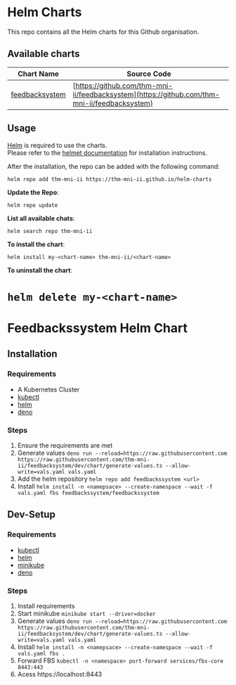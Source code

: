 # Helm Charts

This repo contains all the Helm charts for this Github organisation.

## Available charts

| Chart Name                              | Source Code                                                                                  |
| --------------------------------------- | -------------------------------------------------------------------------------------------- |
| [feedbacksystem](charts/feedbacksystem) | [https://github.com/thm-mni-ii/feedbacksystem](https://github.com/thm-mni-ii/feedbacksystem) |

## Usage

[Helm](https://helm.sh) is required to use the charts.  
Please refer to the [helmet documentation]([https://helm.sh/docs/intro/quickstart/) for installation instructions.

After the installation, the repo can be added with the following command:

`helm repo add thm-mni-ii https://thm-mni-ii.github.io/helm-charts`

**Update the Repo**:

`helm repo update`

**List all available chats**:

`helm search repo thm-mni-ii`

**To install the <chart-name> chart**:

`helm install my-<chart-name> thm-mni-ii/<chart-name>`

**To uninstall the chart**:

`helm delete my-<chart-name>`
=======
# Feedbackssystem Helm Chart

## Installation

### Requirements

* A Kubernetes Cluster
* [kubectl](https://kubernetes.io/docs/tasks/tools/)
* [helm](https://helm.sh/docs/intro/install/)
* [deno](https://deno.land/manual/getting_started/installation)

### Steps

1. Ensure the requirements are met
3. Generate values `deno run --reload=https://raw.githubusercontent.com https://raw.githubusercontent.com/thm-mni-ii/feedbacksystem/dev/chart/generate-values.ts --allow-write=vals.yaml vals.yaml`
5. Add the helm repository `helm repo add feedbackssystem <url>`
4. Install `helm install -n <namepsace> --create-namespace --wait -f vals.yaml fbs feedbackssystem/feedbackssystem`

## Dev-Setup

### Requirements 

* [kubectl](https://kubernetes.io/docs/tasks/tools/)
* [helm](https://helm.sh/docs/intro/install/)
* [minikube](https://minikube.sigs.k8s.io/docs/start/)
* [deno](https://deno.land/manual/getting_started/installation)

### Steps

1. Install requirements
2. Start minikube `minikube start --driver=docker`
3. Generate values `deno run --reload=https://raw.githubusercontent.com https://raw.githubusercontent.com/thm-mni-ii/feedbacksystem/dev/chart/generate-values.ts --allow-write=vals.yaml vals.yaml`
4. Install `helm install -n <namepsace> --create-namespace --wait -f vals.yaml fbs .`
5. Forward FBS `kubectl -n <namespace> port-forward services/fbs-core 8443:443`
6. Acess https://localhost:8443
